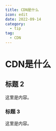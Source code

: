 ```yaml
---
title: CDN是什么
icon: edit
date: 2022-09-14
category:
  - tip
tag:
  - CDN
---
```


# CDN是什么

## 标题 2

这里是内容。

### 标题 3

这里是内容。
